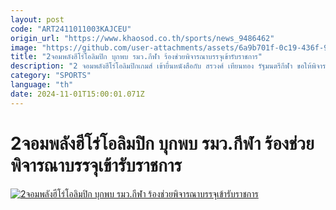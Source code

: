```yaml
---
layout: post
code: "ART2411011003KAJCEU"
origin_url: "https://www.khaosod.co.th/sports/news_9486462"
image: "https://github.com/user-attachments/assets/6a9b701f-0c19-436f-9023-e52e05ca6929"
title: "2จอมพลังฮีโร่โอลิมปิก บุกพบ รมว.กีฬา ร้องช่วยพิจารณาบรรจุเข้ารับราชการ"
description: "2 จอมพลังฮีโร่โอลิมปิกเกมส์ เข้ายื่นหนังสือกับ สรวงศ์ เทียนทอง รัฐมนตรีกีฬา ขอให้พิจารณาช่วยบรรจุเข้ารับราชการ หลังรับใช้ชาติ"
category: "SPORTS"
language: "th"
date: 2024-11-01T15:00:01.071Z
---
```


# 2จอมพลังฮีโร่โอลิมปิก บุกพบ รมว.กีฬา ร้องช่วยพิจารณาบรรจุเข้ารับราชการ

[![2จอมพลังฮีโร่โอลิมปิก บุกพบ รมว.กีฬา ร้องช่วยพิจารณาบรรจุเข้ารับราชการ](https://www.khaosod.co.th/wpapp/uploads/2024/11/cvfde.jpg "2จอมพลังฮีโร่โอลิมปิก บุกพบ รมว.กีฬา ร้องช่วยพิจารณาบรรจุเข้ารับราชการ")](https://www.khaosod.co.th/wpapp/uploads/2024/11/cvfde.jpg)